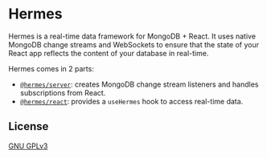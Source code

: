 # Hermes

Hermes is a real-time data framework for MongoDB + React. It uses native MongoDB change streams and WebSockets to ensure that the state of your React app reflects the content of your database in real-time.

Hermes comes in 2 parts:
* [`@hermes/server`](server): creates MongoDB change stream listeners and handles subscriptions from React.
* [`@hermes/react`](react): provides a `useHermes` hook to access real-time data.

## License

[GNU GPLv3](LICENSE)
